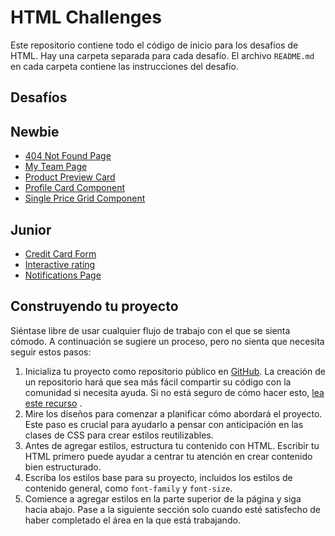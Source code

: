 # HTML Challenges

Este repositorio contiene todo el código de inicio para los desafíos de HTML. Hay una carpeta separada para cada desafío. El archivo `README.md` en cada carpeta contiene las instrucciones del desafío.

## Desafíos

## Newbie
- [404 Not Found Page](./404-not-found-page/)
- [My Team Page](./my-team-page/)
- [Product Preview Card](./product-preview-card/)
- [Profile Card Component](./profile-card-component/)
- [Single Price Grid Component](./single-price-grid/)

## Junior
- [Credit Card Form](./card-details-form/)
- [Interactive rating](./interactive-rating/)
- [Notifications Page](./notifications-page/)


## Construyendo tu proyecto

Siéntase libre de usar cualquier flujo de trabajo con el que se sienta cómodo. A continuación se sugiere un proceso, pero no sienta que necesita seguir estos pasos:

1. Inicializa tu proyecto como repositorio público en [GitHub](https://github.com/). La creación de un repositorio hará que sea más fácil compartir su código con la comunidad si necesita ayuda. Si no está seguro de cómo hacer esto, [lea este recurso](https://guias.makeitreal.camp/git) .
2. Mire los diseños para comenzar a planificar cómo abordará el proyecto. Este paso es crucial para ayudarlo a pensar con anticipación en las clases de CSS para crear estilos reutilizables.
3. Antes de agregar estilos, estructura tu contenido con HTML. Escribir tu HTML primero puede ayudar a centrar tu atención en crear contenido bien estructurado.
4. Escriba los estilos base para su proyecto, incluidos los estilos de contenido general, como `font-family` y `font-size`.
5. Comience a agregar estilos en la parte superior de la página y siga hacia abajo. Pase a la siguiente sección solo cuando esté satisfecho de haber completado el área en la que está trabajando.
